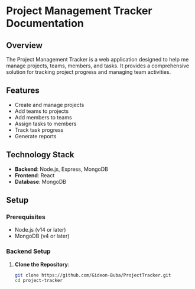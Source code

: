 # Project Management Tracker Documentation

## Overview

The Project Management Tracker is a web application designed to help me manage projects, teams, members, and tasks. It provides a comprehensive solution for tracking project progress and managing team activities.

## Features

- Create and manage projects
- Add teams to projects
- Add members to teams
- Assign tasks to members
- Track task progress
- Generate reports

## Technology Stack

- **Backend**: Node.js, Express, MongoDB
- **Frontend**: React
- **Database**: MongoDB

[//]: # (- **Authentication**: JWT &#40;optional&#41;)

## Setup

### Prerequisites

- Node.js (v14 or later)
- MongoDB (v4 or later)

### Backend Setup

1. **Clone the Repository**:
   ```bash
   git clone https://github.com/Gideon-Buba/ProjectTracker.git
   cd project-tracker

